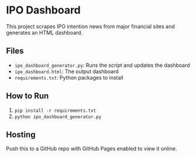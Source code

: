 # IPO Dashboard

This project scrapes IPO intention news from major financial sites and generates an HTML dashboard.

## Files

- `ipo_dashboard_generator.py`: Runs the script and updates the dashboard
- `ipo_dashboard.html`: The output dashboard
- `requirements.txt`: Python packages to install

## How to Run

1. `pip install -r requirements.txt`
2. `python ipo_dashboard_generator.py`

## Hosting

Push this to a GitHub repo with GitHub Pages enabled to view it online.
